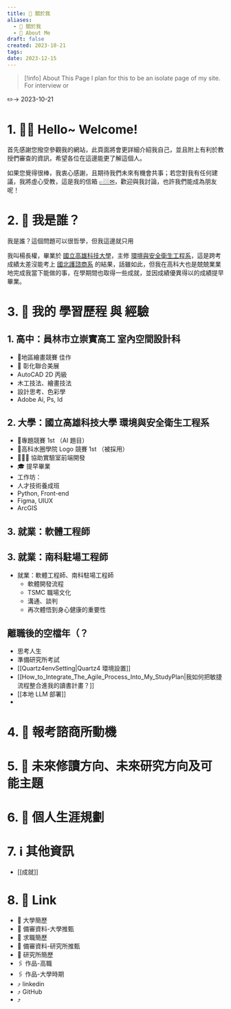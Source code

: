```yaml
---
title: 🍄 關於我
aliases:
  - 🍄 關於我
  - 🍄 About Me
draft: false
created: 2023-10-21
tags: 
date: 2023-12-15
---
```


> [!info] About This Page
> I plan for this to be an  isolate page of my site. For interview or 

✏️→ 2023-10-21 

# 1. 👋🏼 Hello~ Welcome!

首先感謝您撥空參觀我的網站，此頁面將會更詳細介紹我自己，並且附上有利於教授們審查的資訊，希望各位在這邊能更了解這個人。

如果您覺得很棒，我衷心感謝，且期待我們未來有機會共事；若您對我有任何建議，我將虛心受教，這是我的信箱 <a href="mailto:C107107142+mySite@nkust.edu.tw, ss1041310413+mySite@gmail.com"><u>👉🏼✉︎</u></a>，歡迎與我討論，也許我們能成為朋友呢！

# 2. 🤔 我是誰？

我是誰？這個問題可以很哲學，但我這邊就只用

我叫楊長權，畢業於 [國立高雄科技大學]()，主修 [環境與安全衛生工程系]()，這是跨考成績太差沒能考上 [國北護諮商系]() 的結果，話雖如此，但我在高科大也是兢兢業業地完成我當下能做的事，在學期間也取得一些成就，並因成績優異得以的成績提早畢業。




# 3. 📜 我的 學習歷程 與 經驗

## 1. 高中：員林市立崇實高工 室內空間設計科
- 🏅地區繪畫競賽 佳作
- 🎨 彰化聯合美展
- AutoCAD 2D 丙級
- 木工技法、繪畫技法
- 設計思考、色彩學
- Adobe Ai, Ps, Id 
## 2. 大學：國立高雄科技大學 環境與安全衛生工程系
- 🏅專題競賽 1st （AI 題目）
- 🏅高科水圈學院 Logo 競賽 1st （被採用）
- 🧑🏼‍💻 協助實驗室前端開發
- 🎓 提早畢業
- 工作坊：
- 人才技術養成班
- Python, Front-end
- Figma, UIUX
- ArcGIS
## 3. 就業：軟體工程師
## 3. 就業：南科駐場工程師
- 就業：軟體工程師、南科駐場工程師
	- 軟體開發流程
	- TSMC 職場文化
	- 溝通、談判
	- 再次體悟到身心健康的重要性
## 離職後的空檔年（？
- 思考人生
- 準備研究所考試
- [[Quartz4envSetting|Quartz4 環境設置]]
- [[How_to_Integrate_The_Agile_Process_Into_My_StudyPlan|我如何把敏捷流程整合進我的讀書計畫？]]
- [[本地 LLM 部署]]
- 
# 4. 🚂 報考諮商所動機



# 5. 🚩 未來修讀方向、未來研究方向及可能主題



# 6. 💼 個人生涯規劃



# 7. ℹ️ 其他資訊

- [[成就]]

# 8. 🔗 Link

- 📎 大學簡歷
- 📎 備審資料-大學推甄
- 📎 求職簡歷
- 📎 備審資料-研究所推甄
- 📎 研究所簡歷
- 🖇️ 作品-高職
- 🖇️ 作品-大學時期
- ⤴️ linkedin
- ⤴️ GitHub
- ⤴️ 
